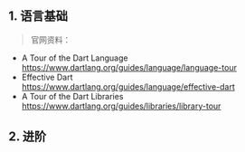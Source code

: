 ## 1. 语言基础


> 官网资料：
* A Tour of the Dart Language  
https://www.dartlang.org/guides/language/language-tour
* Effective Dart  
https://www.dartlang.org/guides/language/effective-dart
* A Tour of the Dart Libraries  
https://www.dartlang.org/guides/libraries/library-tour

## 2. 进阶
